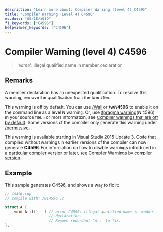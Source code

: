 ```yaml
---
description: "Learn more about: Compiler Warning (level 4) C4596"
title: "Compiler Warning (Level 4) C4596"
ms.date: "08/15/2019"
f1_keywords: ["C4596"]
helpviewer_keywords: ["C4596"]
---
```

# Compiler Warning (level 4) C4596

> '*name*': illegal qualified name in member declaration

## Remarks

A member declaration has an unexpected qualification. To resolve this warning, remove the qualification from the identifier.

This warning is off by default. You can use [/Wall](../../build/reference/compiler-option-warning-level.md) or __/w__*N*__4596__ to enable it on the command line as a level *N* warning. Or, use [#pragma warning](../../preprocessor/warning.md)(*N*:4596) in your source file. For more information, see [Compiler warnings that are off by default](../../preprocessor/compiler-warnings-that-are-off-by-default.md). Some versions of the compiler only generate this warning under [/permissive-](../../build/reference/permissive-standards-conformance.md).

This warning is available starting in Visual Studio 2015 Update 3. Code that compiled without warnings in earlier versions of the compiler can now generate **C4596**. For information on how to disable warnings introduced in a particular compiler version or later, see [Compiler Warnings by compiler version](compiler-warnings-by-compiler-version.md).

## Example

This sample generates C4596, and shows a way to fix it:

```cpp
// C4596.cpp
// compile with: /w14596 /c

struct A {
    void A::f() { } // error C4596: illegal qualified name in member
                    // declaration.
                    // Remove redundant 'A::' to fix.
};
```
